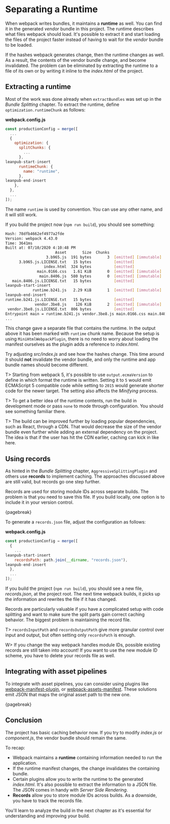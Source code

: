 # Separating a Runtime

When webpack writes bundles, it maintains a **runtime** as well. You can find it in the generated _vendor_ bundle in this project. The runtime describes what files webpack should load. It's possible to extract it and start loading the files of the project faster instead of having to wait for the _vendor_ bundle to be loaded.

If the hashes webpack generates change, then the runtime changes as well. As a result, the contents of the vendor bundle change, and become invalidated. The problem can be eliminated by extracting the runtime to a file of its own or by writing it inline to the _index.html_ of the project.

## Extracting a runtime

Most of the work was done already when `extractBundles` was set up in the _Bundle Splitting_ chapter. To extract the runtime, define `optimization.runtimeChunk` as follows:

**webpack.config.js**

```javascript
const productionConfig = merge([
  ...
  {
    optimization: {
      splitChunks: {
        ...
      },
leanpub-start-insert
      runtimeChunk: {
        name: "runtime",
      },
leanpub-end-insert
    },
  },
  ...
]);
```

The name `runtime` is used by convention. You can use any other name, and it will still work.

If you build the project now (`npm run build`), you should see something:

```bash
Hash: 78dfb4662ef4977a2fde
Version: webpack 4.43.0
Time: 3641ms
Built at: 07/10/2020 4:10:48 PM
                      Asset       Size  Chunks                         Chunk Names
                  3.b965.js  191 bytes       3  [emitted] [immutable]
      3.b965.js.LICENSE.txt   15 bytes          [emitted]
                 index.html  324 bytes          [emitted]
              main.0166.css   1.61 KiB       0  [emitted] [immutable]  main
               main.8406.js  580 bytes       0  [emitted] [immutable]  main
   main.8406.js.LICENSE.txt   15 bytes          [emitted]
leanpub-start-insert
            runtime.b241.js   2.29 KiB       1  [emitted] [immutable]  runtime
leanpub-end-insert
runtime.b241.js.LICENSE.txt   15 bytes          [emitted]
             vendor.3be8.js    126 KiB       2  [emitted] [immutable]  vendor
 vendor.3be8.js.LICENSE.txt  806 bytes          [emitted]
Entrypoint main = runtime.b241.js vendor.3be8.js main.0166.css main.8406.js
...
```

This change gave a separate file that contains the runtime. In the output above it has been marked with `runtime` chunk name. Because the setup is using `MiniHtmlWebpackPlugin`, there is no need to worry about loading the manifest ourselves as the plugin adds a reference to _index.html_.

Try adjusting _src/index.js_ and see how the hashes change. This time around it should **not** invalidate the vendor bundle, and only the runtime and app bundle names should become different.

T> Starting from webpack 5, it's possible to use `output.ecmaVersion` to define in which format the runtime is written. Setting it to `5` would emit ECMAScript 5 compatible code while setting to `2015` would generate shorter code for the newer target. The setting also affects the _Minifying_ process.

T> To get a better idea of the runtime contents, run the build in development mode or pass `none` to mode through configuration. You should see something familiar there.

T> The build can be improved further by loading popular dependencies, such as React, through a CDN. That would decrease the size of the vendor bundle even further while adding an external dependency on the project. The idea is that if the user has hit the CDN earlier, caching can kick in like here.

## Using records

As hinted in the _Bundle Splitting_ chapter, `AggressiveSplittingPlugin` and others use **records** to implement caching. The approaches discussed above are still valid, but records go one step further.

Records are used for storing module IDs across separate builds. The problem is that you need to save this file. If you build locally, one option is to include it in your version control.

{pagebreak}

To generate a `records.json` file, adjust the configuration as follows:

**webpack.config.js**

```javascript
const productionConfig = merge([
  {
    ...
leanpub-start-insert
    recordsPath: path.join(__dirname, "records.json"),
leanpub-end-insert
  },
  ...
]);
```

If you build the project (`npm run build`), you should see a new file, _records.json_, at the project root. The next time webpack builds, it picks up the information and rewrites the file if it has changed.

Records are particularly valuable if you have a complicated setup with code splitting and want to make sure the split parts gain correct caching behavior. The biggest problem is maintaining the record file.

T> `recordsInputPath` and `recordsOutputPath` give more granular control over input and output, but often setting only `recordsPath` is enough.

W> If you change the way webpack handles module IDs, possible existing records are still taken into account! If you want to use the new module ID scheme, you have to delete your records file as well.

## Integrating with asset pipelines

To integrate with asset pipelines, you can consider using plugins like [webpack-manifest-plugin](https://www.npmjs.com/package/webpack-manifest-plugin), or [webpack-assets-manifest](https://www.npmjs.com/package/webpack-assets-manifest). These solutions emit JSON that maps the original asset path to the new one.

{pagebreak}

## Conclusion

The project has basic caching behavior now. If you try to modify _index.js_ or _component.js_, the vendor bundle should remain the same.

To recap:

- Webpack maintains a **runtime** containing information needed to run the application.
- If the runtime manifest changes, the change invalidates the containing bundle.
- Certain plugins allow you to write the runtime to the generated _index.html_. It's also possible to extract the information to a JSON file. The JSON comes in handy with _Server Side Rendering_.
- **Records** allow you to store module IDs across builds. As a downside, you have to track the records file.

You'll learn to analyze the build in the next chapter as it's essential for understanding and improving your build.
